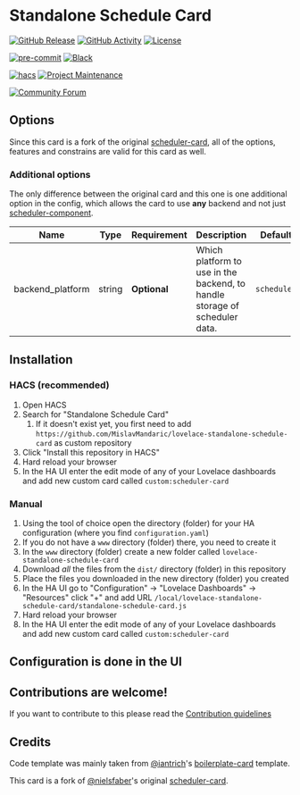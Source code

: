 # Standalone Schedule Card

[![GitHub Release][releases-shield]][releases]
[![GitHub Activity][commits-shield]][commits]
[![License][license-shield]][license]

[![pre-commit][pre-commit-shield]][pre-commit]
[![Black][black-shield]][black]

[![hacs][hacs-shield]][hacs]
[![Project Maintenance][maintainer-shield]][maintainer]

[![Community Forum][forum-shield]][forum]

## Options

Since this card is a fork of the original [scheduler-card](https://github.com/nielsfaber/scheduler-card), all of the options, features and constrains are valid for this card as well.

### Additional options

The only difference between the original card and this one is one additional option in the config, which allows the card to use **any** backend and not just [scheduler-component](https://github.com/nielsfaber/scheduler-component).

| Name              | Type    | Requirement  | Description                                                                | Default     |
| ----------------- | ------- | ------------ | -------------------------------------------------------------------------- | ----------- |
| backend_platform  | string  | **Optional** | Which platform to use in the backend, to handle storage of scheduler data. | `scheduler` |

## Installation

### HACS (recommended)

1. Open HACS
1. Search for "Standalone Schedule Card"
    1. If it doesn't exist yet, you first need to add `https://github.com/MislavMandaric/lovelace-standalone-schedule-card` as custom repository
1. Click "Install this repository in HACS"
1. Hard reload your browser
1. In the HA UI enter the edit mode of any of your Lovelace dashboards and add new custom card called `custom:scheduler-card`

### Manual

1. Using the tool of choice open the directory (folder) for your HA configuration (where you find `configuration.yaml`)
1. If you do not have a `www` directory (folder) there, you need to create it
1. In the `www` directory (folder) create a new folder called `lovelace-standalone-schedule-card`
1. Download _all_ the files from the `dist/` directory (folder) in this repository
1. Place the files you downloaded in the new directory (folder) you created
1. In the HA UI go to "Configuration" -> "Lovelace Dashboards" -> "Resources" click "+" and add URL `/local/lovelace-standalone-schedule-card/standalone-schedule-card.js`
1. Hard reload your browser
1. In the HA UI enter the edit mode of any of your Lovelace dashboards and add new custom card called `custom:scheduler-card`

## Configuration is done in the UI

<!---->

## Contributions are welcome!

If you want to contribute to this please read the [Contribution guidelines](CONTRIBUTING.md)

## Credits

Code template was mainly taken from [@iantrich](https://github.com/iantrich)'s [boilerplate-card](https://github.com/custom-cards/boilerplate-card) template.

This card is a fork of [@nielsfaber](https://github.com/nielsfaber)'s original [scheduler-card](https://github.com/nielsfaber/scheduler-card).


[maintainer]: https://github.com/MislavMandaric
[maintainer-shield]: https://img.shields.io/badge/maintainer-%40MislavMandaric-blue.svg?style=for-the-badge

[releases]: https://github.com/MislavMandaric/lovelace-standalone-schedule-card/releases
[releases-shield]: https://img.shields.io/github/release/MislavMandaric/lovelace-standalone-schedule-card.svg?style=for-the-badge

[commits]: https://github.com/MislavMandaric/lovelace-standalone-schedule-card/commits
[commits-shield]: https://img.shields.io/github/commit-activity/y/MislavMandaric/lovelace-standalone-schedule-card.svg?style=for-the-badge

[license]: https://github.com/MislavMandaric/lovelace-standalone-schedule-card/blob/master/LICENSE
[license-shield]: https://img.shields.io/github/license/MislavMandaric/lovelace-standalone-schedule-card.svg?style=for-the-badge

[hacs]: https://hacs.xyz
[hacs-shield]: https://img.shields.io/badge/HACS-Custom-orange.svg?style=for-the-badge

[forum]: https://community.home-assistant.io/
[forum-shield]: https://img.shields.io/badge/community-forum-brightgreen.svg?style=for-the-badge

[black]: https://github.com/psf/black
[black-shield]: https://img.shields.io/badge/code%20style-black-000000.svg?style=for-the-badge

[pre-commit]: https://github.com/pre-commit/pre-commit
[pre-commit-shield]: https://img.shields.io/badge/pre--commit-enabled-brightgreen?style=for-the-badge
